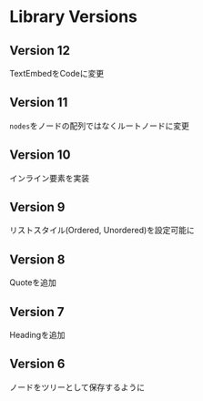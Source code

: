 # Library Versions

## Version 12
TextEmbedをCodeに変更

## Version 11
`nodes`をノードの配列ではなくルートノードに変更

## Version 10
インライン要素を実装

## Version 9
リストスタイル(Ordered, Unordered)を設定可能に

## Version 8
Quoteを追加

## Version 7
Headingを追加

## Version 6
ノードをツリーとして保存するように